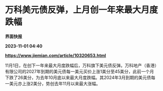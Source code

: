 # 万科美元债反弹，上月创一年来最大月度跌幅
**界面快报**

**2023-11-01 04:40**

**https://www.jiemian.com/article/10320653.html**

11月1日，在创下一年来最大月度跌幅后，万科旗下美元债反弹。万科地产（香港）有限公司的2027年到期的美元债每一美元买价上涨1美分至45美分，此前一个月下跌了26美分，为去年10月底以来最大月度跌幅。其2024年3月到期的美元债每一美元亦上涨2美分，势创去年11月以来最大涨幅。